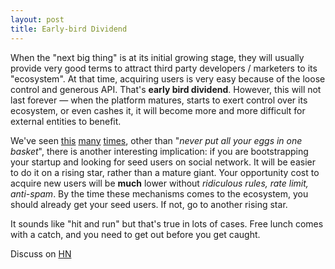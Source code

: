 ```yaml
---
layout: post
title: Early-bird Dividend
---
```


When the "next big thing" is at its initial growing stage, they will usually provide very  good terms to attract third party developers / marketers to its "ecosystem". At that time, acquiring users is very easy because of the loose control and generous API. That's **early bird dividend**. However, this will not last forever — when the platform matures, starts to exert control over its ecosystem, or even cashes it, it will become more and more difficult for external entities to benefit.

We've seen [this](http://mashable.com/2012/08/16/twitter-api-big-changes/) [many](http://www.businessweek.com/articles/2014-04-11/the-end-of-free-facebook-marketing) [times](http://techcrunch.com/2013/12/03/instagram-blocks-competitor-mobli-from-its-api/), other than "*never put all your eggs in one basket*", there is another interesting implication: if you are bootstrapping your startup and looking for seed users on social network. It will be easier to do it on a rising star, rather than a mature giant. Your opportunity cost to acquire new users will be **much** lower without *ridiculous rules, rate limit, anti-spam*. By the time these mechanisms comes to the ecosystem, you should already get your seed users. If not, go to another rising star.

It sounds like "hit and run" but that's true in lots of cases. Free lunch comes with a catch, and you need to get out before you get caught.

Discuss on [HN](https://news.ycombinator.com/item?id=8837550)